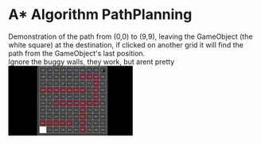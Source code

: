# A* Algorithm PathPlanning
Demonstration of the path from (0,0) to (9,9), leaving the GameObject (the white square) at the destination, if clicked on another grid it will find the path from the GameObject's last position. <br>
Ignore the buggy walls, they work, but arent pretty <br>
![alt text](https://github.com/dmartinochoa/A-Star-Algorithm-PathPlanning/blob/main/img.gif?raw=true)
